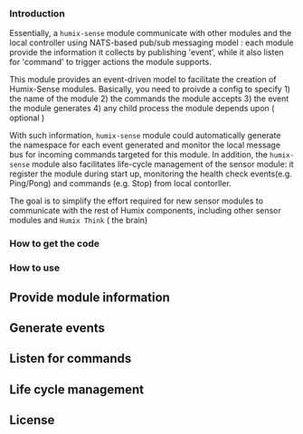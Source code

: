 
### Introduction

Essentially, a `humix-sense` module communicate with other modules and the local controller using NATS-based pub/sub messaging model : each module provide the information it collects by publishing 'event', while it also listen for 'command' to trigger actions the module supports. 

This module provides an event-driven model to facilitate the creation of Humix-Sense modules. Basically, you need to proivde a config to specify 
    1) the name of the module
    2) the commands the module accepts
    3) the event the module generates
    4) any child process the module depends upon ( optional )

With such information, `humix-sense` module could automatically generate the namespace for each event generated and monitor the local message bus for incoming commands targeted for this module. In addition, the `humix-sense` module also facilitates life-cycle management of the sensor module: it register the module during start up, monitoring the health check events(e.g. Ping/Pong) and commands (e.g. Stop) from local contorller.

The goal is to simplify the effort required for new sensor modules to communicate with the rest of Humix components, including other sensor modules and `Humix Think` ( the brain)


### How to get the code


### How to use

## Provide module information

## Generate events

## Listen for commands

## Life cycle management

## License